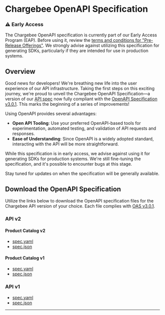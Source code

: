 # Chargebee OpenAPI Specification

### ⚠️ Early Access

The Chargebee OpenAPI specification is currently part of our Early Access Program (EAP). Before using it, review the [terms and conditions for "Pre-Release Offerings"](https://www.chargebee.com/company/terms/#your_rights). We strongly advise against utilizing this specification for generating SDKs, particularly if they are intended for use in production systems.

## Overview

Good news for developers! We're breathing new life into the user experience of our API infrastructure. Taking the first steps on this exciting journey, we're proud to unveil the Chargebee OpenAPI Specification—a version of our [API spec](https://apidocs.chargebee.com/docs/api) now fully compliant with the [OpenAPI Specification v3.0.1](https://spec.openapis.org/oas/v3.0.1). This marks the beginning of a series of improvements!

Using OpenAPI provides several advantages:
- **Open API Tooling**: Use your preferred OpenAPI-based tools for experimentation, automated testing, and validation of API requests and responses.
- **Ease of Understanding**: Since OpenAPI is a widely adopted standard, interacting with the API will be more straightforward.

While this specification is in early access, we advise against using it for generating SDKs for production systems. We're still fine-tuning the specification, and it's possible to encounter bugs at this stage.

Stay tuned for updates on when the specification will be generally available.

## Download the OpenAPI Specification
Utilize the links below to download the OpenAPI specification files for the Chargebee API version of your choice. Each file complies with [OAS v3.0.1](https://spec.openapis.org/oas/v3.0.1).

### API v2 
#### Product Catalog v2
- [spec.yaml](https://openapi.chargebee.com/v2-pcv2/index.yaml)
- [spec.json](https://openapi.chargebee.com/v2-pcv2/index.json)

#### Product Catalog v1 
- [spec.yaml](https://openapi.chargebee.com/v2-pcv1/index.yaml)
- [spec.json](https://openapi.chargebee.com/v2-pcv1/index.json)

### API v1
- [spec.yaml](https://openapi.chargebee.com/v1/index.yaml)
- [spec.json](https://openapi.chargebee.com/v1/index.json)

---
